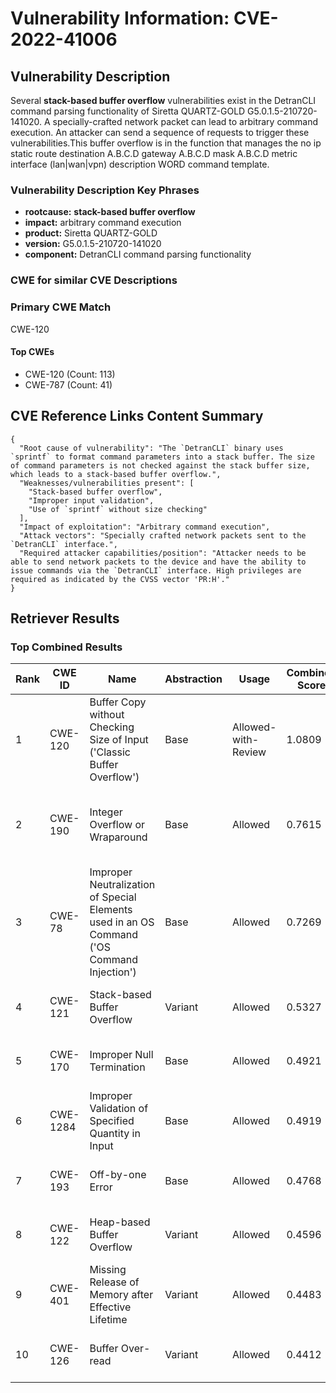 # Vulnerability Information: CVE-2022-41006

## Vulnerability Description
Several **stack-based buffer overflow** vulnerabilities exist in the DetranCLI command parsing functionality of Siretta QUARTZ-GOLD G5.0.1.5-210720-141020. A specially-crafted network packet can lead to arbitrary command execution. An attacker can send a sequence of requests to trigger these vulnerabilities.This buffer overflow is in the function that manages the no ip static route destination A.B.C.D gateway A.B.C.D mask A.B.C.D metric interface (lan|wan|vpn) description WORD command template.

### Vulnerability Description Key Phrases
- **rootcause:** **stack-based buffer overflow**
- **impact:** arbitrary command execution
- **product:** Siretta QUARTZ-GOLD
- **version:** G5.0.1.5-210720-141020
- **component:** DetranCLI command parsing functionality

### CWE for similar CVE Descriptions
### Primary CWE Match
CWE-120

#### Top CWEs
- CWE-120 (Count: 113)
- CWE-787 (Count: 41)

## CVE Reference Links Content Summary
```
{
  "Root cause of vulnerability": "The `DetranCLI` binary uses `sprintf` to format command parameters into a stack buffer. The size of command parameters is not checked against the stack buffer size, which leads to a stack-based buffer overflow.",
  "Weaknesses/vulnerabilities present": [
    "Stack-based buffer overflow",
    "Improper input validation",
    "Use of `sprintf` without size checking"
  ],
  "Impact of exploitation": "Arbitrary command execution",
  "Attack vectors": "Specially crafted network packets sent to the `DetranCLI` interface.",
  "Required attacker capabilities/position": "Attacker needs to be able to send network packets to the device and have the ability to issue commands via the `DetranCLI` interface. High privileges are required as indicated by the CVSS vector 'PR:H'."
}
```

## Retriever Results

### Top Combined Results

| Rank | CWE ID | Name | Abstraction | Usage | Combined Score | Retrievers | Individual Scores |
|------|--------|------|-------------|-------|---------------|------------|-------------------|
| 1 | CWE-120 | Buffer Copy without Checking Size of Input ('Classic Buffer Overflow') | Base | Allowed-with-Review | 1.0809 | dense, sparse, graph | dense: 0.695, sparse: 0.986, graph: 0.616 |
| 2 | CWE-190 | Integer Overflow or Wraparound | Base | Allowed | 0.7615 | dense, sparse, graph | dense: 0.545, sparse: 0.394, graph: 0.736 |
| 3 | CWE-78 | Improper Neutralization of Special Elements used in an OS Command ('OS Command Injection') | Base | Allowed | 0.7269 | dense, sparse, graph | dense: 0.607, sparse: 0.352, graph: 0.620 |
| 4 | CWE-121 | Stack-based Buffer Overflow | Variant | Allowed | 0.5327 | dense, sparse | dense: 0.661, sparse: 0.431 |
| 5 | CWE-170 | Improper Null Termination | Base | Allowed | 0.4921 | sparse, graph | sparse: 0.367, graph: 0.789 |
| 6 | CWE-1284 | Improper Validation of Specified Quantity in Input | Base | Allowed | 0.4919 | dense, sparse | dense: 0.538, sparse: 0.389 |
| 7 | CWE-193 | Off-by-one Error | Base | Allowed | 0.4768 | dense, sparse | dense: 0.540, sparse: 0.361 |
| 8 | CWE-122 | Heap-based Buffer Overflow | Variant | Allowed | 0.4596 | dense, sparse | dense: 0.564, sparse: 0.377 |
| 9 | CWE-401 | Missing Release of Memory after Effective Lifetime | Variant | Allowed | 0.4483 | dense, sparse | dense: 0.569, sparse: 0.351 |
| 10 | CWE-126 | Buffer Over-read | Variant | Allowed | 0.4412 | dense, sparse | dense: 0.558, sparse: 0.347 |

